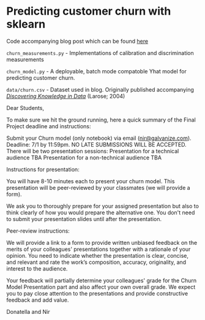 Predicting customer churn with sklearn
=====

Code accompanying blog post which can be found [here](http://blog.yhathq.com/posts/predicting-customer-churn-with-sklearn.html)

`churn_measurements.py` - Implementations of calibration and discrimination measurements

`churn_model.py` - A deployable, batch mode compatoble Yhat model for predicting customer churn.

`data/churn.csv` - Dataset used in blog. Originally published accompanying [_Discovering Knowledge in Data_](http://www.dataminingconsultant.com/DKD.htm) (Larose; 2004)


Dear Students, 

To make sure we hit the ground running, here a quick summary of the Final Project deadline and instructions:

Submit your Churn model (only notebook) via email (nir@galvanize.com). 
Deadline: 7/1 by 11:59pm. NO LATE SUBMISSIONS WILL BE ACCEPTED. 
There will be two presentation sessions:
Presentation for a technical audience TBA
Presentation for a non-technical audience TBA 

Instructions for presentation:

You will have 8-10 minutes each to present your churn model. This presentation will be peer-reviewed by your classmates (we will provide a form).

We ask you to thoroughly prepare for your assigned presentation but also to think clearly of how you would prepare the alternative one. You don't need to submit your presentation slides until after the presentation.

Peer-review instructions:

We will provide a link to a form to provide written unbiased feedback on the merits of your colleagues' presentations together with a rationale of your opinion. You need to indicate whether the presentation is clear, concise, and relevant and rate the work’s composition, accuracy, originality, and interest to the audience.

Your feedback will partially determine your colleagues' grade for the Churn Model Presentation part and also affect your own overall grade. We expect you to pay close attention to the presentations and provide constructive feedback and add value. 

Donatella and Nir 
